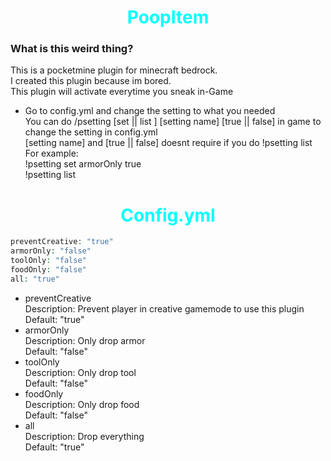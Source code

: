
<script src="https://kit.fontawesome.com/98e7e6fae3.js" crossorigin="anonymous"></script>

<style>
   #first h1{
     color: cyan;
     text-align: center;
   }
   
   #second h1{
     
     color: cyan;
     text-align: center;

   }
   
   #third h1 {
     color: cyan;
     text-align: center;

   }
   
</style>

<div id="first">
<h1>PoopItem</h1>

<h3>What is this weird thing?</h3>
<p>This is a pocketmine plugin for minecraft bedrock. <br/>
I created this plugin because im bored. <br/>
This plugin will activate everytime you sneak in-Game </p>

<ul>
<li>Go to config.yml and change the setting to what you needed <br/>You can do /psetting [set || list ] [setting name] [true || false] in game to change the setting in config.yml<br/>[setting name] and [true || false] doesnt require if you do !psetting list<br/>For example:<br/> !psetting set armorOnly true<br/>!psetting list</li>
</ul>

</div>

<div id="second">
<!--<h1> How to use </h1>

<ul style="margin: 20px;">
<li style="margin: 20px;"> Download this plugin </li>
<li style="margin: 20px;"> Move the downloaded plugin into pocketmine plugins folder</li>
<li style="margin: 20px;"> Go to the downloaded plugin and go to config.yml and change the setting to what you needed <br/>You can do /psetting [set || list ] [setting name] [true || false] in game to change the setting in config.yml<br/>[setting name] and [true || false] doesnt require if you do !psetting list<br/>For example:<br/> !psetting set armorOnly true<br/>!psetting list</li>
<li style="margin: 20px;"> Now start/restart your server and you done.Sneak many time you want</li>
</ul>
</div>
-->
<div id="third">

<h1> Config.yml </h1>
<p>

 ```php
preventCreative: "true"
armorOnly: "false"
toolOnly: "false"
foodOnly: "false"
all: "true"
 ```
 
</p>
 
<ul>
  <li> preventCreative <br/> Description: Prevent player in creative gamemode to use this plugin <br/> Default: "true"<br/></li>
  <li> armorOnly <br/> Description: Only drop armor <br/> Default: "false"<br/></li>
  <li> toolOnly <br/> Description: Only drop tool <br/> Default: "false"<br/></li>
  <li> foodOnly <br/> Description: Only drop food <br/> Default: "false"<br/></li>
  <li> all <br/> Description: Drop everything <br/> Default: "true"</li>
</ul>

</div>
